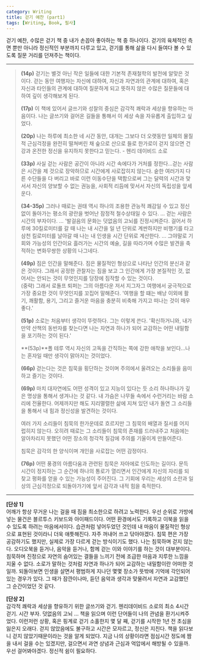 ```yaml
---
category: Writing
title: 걷기 예찬 (part1)
tags: [Writing, Book, 필사]
---
```


걷기 예찬, 수많은 걷기 책 중 내가 손꼽아 좋아하는 책 중 하나이다. 걷기의 육체적인 측면 뿐만 아니라 정신적인 부분까지 다루고 있고, 걷기를 통해 삶을 다시 들여다 볼 수 있도록 질문 거리를 던져주는 책이다.   
  

----------
> 
> **(14p)**
> 걷기는 별것 아닌 작은 일들에 대한 기본적 존재철학의 발전에 알맞은 것이다. 걷는 동안 여행자는 자신에 대하여, 자신과 자연과의 관계에 대하여, 혹은 자신과 타인들의 관계에 대하여 질문하게 되고 뜻하지 않은 수많은 질문들에 대하여 깊이 생각해보게 된다.
> 
> **(17p)**
> 이 책에 있어서 글쓰기와 성찰의 중심은 감각적 쾌락과 세상을 향유하는 마음이다. 나는 글쓰기와 걸어온 길들을 통해서 이 세상 속을 자유롭게 출입하고 싶었다.
> 
> **(20p)**
> 나는 하루에 최소한 네 시간 동안, 대개는 그보다 더 오랫동안 일체의 물질적 근심걱정을 완전히 떨쳐버린 채 숲으로 산으로 들로 한가로이 걷지 않으면 건강과 온전한 정신을 유지하지 못한다고 믿는다. - 헨리 데이비드 소로
> 
> **(33p)**
> 사실 걷는 사람은 공간이 아니라 시간 속에다가 거처를 정한다...걷는 사람은 시간을 제 것으로 장악하므로 시간에게 사로잡히지 않는다. 숱한 여러가지 다른 수단들을 다 버리고 바로 이런 이동수단을 택함으로써 그는 달력의 시간과 맞서서 자신의 양보할 수 없는 권능을, 사회적 리듬에 맞서서 자신의 독립성을 앞세운다.
> 
> **(34-35p)**
> 그러나 때로는 권태 역시 하나의 조용한 관능적 쾌감일 수 있고 정신없이 돌아가는 평소의 광란을 벗어난 잠정적 철수상태일 수 있다. ... 걷는 사람은 시간의 부자이다. ... '발걸음의 문화는 덧없음의 고뇌를 진정시켜준다. 걸어서 하루에 30킬로미터를 갈 때 나는 내 시간을 일 년 단위로 계싼하지만 비행기를 타고 삼천 킬로미터를 날아갈 때 나는 내 인생을 시간 단위로 계산한다. ... 그야말로 기회와 가능성의 인간이요 흘러가는 시간의 예술, 길을 따라가며 수많은 발견을 축적하는 변화무쌍한 상황의 나그네다.
> 
> **(49p)** 짐은 인간을 말해준다. 짐은 물질적인 형상으로 나타난 인간의 분신과 같은 것이다. 그래서 공정한 관찰자는 짐을 보고 그 인간에게 가장 본질적인 것, 없어서는 안되는 것이 무엇인지를 당장에 짐작할 수 있는 것이다.  
> (중략) 그래서 로돌프 퇴퍼는 그의 아름다운 저서 지그자그 여행에서 궁극적으로 가장 중요한 것이 무엇인지를 꼬집어 말해준다. '여행을 할 떄는 배낭 이외에 활기, 쾌활함, 용기, 그리고 즐거운 마음을 충분히 비축해 가지고 떠나는 것이 매우 좋다.'  
> 
> **(51p)** 소로는 처음부터 생각이 뚜렷하다. 그는 이렇게 쓴다. '확신하거니와, 내가 만약 산책의 동반자를 찾는다면 나는 자연과 하나가 되어 교감하는 어떤 내밀함을 포기하는 것이 된다.'  
> 
> **(53p)**폴 테루 역시 자신의 고독을 간직하는 쪽에 강한 애착을 보인다...나는 혼자일 때만 생각이 맑아지는 것이었다. 
> 
> **(66p)** 걷는다는 것은 침묵을 횡단하는 것이며 주의에서 울려오는 소리들을 음미하고 즐기는 것이다.
> 
> **(69p)** 마치 대자연에도 어떤 성격이 있고 지능이 있다는 듯 소리 하나하나가 깊은 명상을 통해서 생겨나는 것 같다. 내 가슴은 나무들 속에서 수런거리는 바람 소리에 전율한다. 어제까지만 해도 지리멸렬한 삶에 지쳐 있던 내가 돌연 그 소리들을 통해서 내 힘과 정신성을 발견하는 것이다.
> 
> 여러 가지 소리들이 침묵의 한가운데로 흐르지만 그 침묵의 배열과 질서를 어지럽히지 않는다. 오히려 때로는 그 소리들이 침묵의 존재를 드러내주고 처음에는 알아차리지 못했던 어떤 장소의 청각적 질감에 주의를 기울이게 만들어준다. 
> 
> 침묵은 감각의 한 양식이며 개인을 사로잡는 어떤 감정이다.
> 
> **(76p)** 어떤 풍경의 아름다움과 관련된 침묵은 자아에로 인도하는 길이다. 문득 시간이 정지하는 그 순간에 하나의 통로가 열리면서 인간에게 자신의 자리를 되찾고 평화를 얻을 수 있는 가능성이 주어진다. 그 기회에 우리는 세상의 소란과 일상의 근심걱정으로 되돌아가기에 앞서 감각과 내적 힘을 축적한다.


----------


**[단상 1]**  
어깨가 항상 무거운 나는 걸을 때 짐을 최소한으로 하려고 노력한다. 우선 순위로 가방에 넣는 물건은 블르투스 키보드와 아이패드이다. 어떤 환경에서도 기록하고 이북을 읽을 수 있도록 하려는 마음에서이다. 습관처럼 넣어두었던 것인데 내 마음이 물질적인 형상으로 표현된 것이라니 더욱 애틋해진다. 자주 꺼내어 쓰고 닦아야겠다. 침묵 편은 가장 공감하기도 했지만, 실제로 가장 다르게 걷는 방식이기도 했다. 나는 침묵하며 걷지 않는다. 오디오북을 듣거나, 음악을 듣거나, 함께 걷는 이와 이야기를 하는 것이 대부분이다. 침묵하며 진정으로 자연의 숨어있는 결들을 느끼기 전에 조급한 마음과 지루한 느낌을 지울 수 없다. 소로가 말하는 것처럼 자연과 하나가 되어 교감하는 내밀함이란 어떠한 것일까. 되돌아보면 인생을 살면서 평범하게 지나던 몇몇 장소가 뜻밖에 기억에 각인되어 있는 경우가 있다. 그 때가 잠깐이나마, 듣던 음악과 생각과 맞물려서 자연과 교감했던 그 순간이었던 것 같다.

**[단상 2]**  
감각적 쾌락과 세상을 향유하기 위한 글쓰기와 걷기. 헨리데이비드 소로의 최소 4시간 걷기. 시간 부자. 덧없음의 고뇌 ... 책을 읽으며 이런 단어들이 나의 관념을 환기시켜주었다. 이런저런 상황, 혹은 핑계로 걷기 소홀한지 몇 달 째, 걷기를 시작한 1년 전 초심을 잃은지 오래다. 걷지 않았음에도 불구하고 시간은 모자르고, 정신은 지친다. 책을 읽다보니 걷지 않았기때문이라는 것을 알게 되었다. 지금 나의 상황이라면 점심시간 정도에 짬을 내서 걸을 수는 있겠지만, 걸으면서 과연 상념과 근심과 억압에서 해방될 수 있을까. 우선 걸어봐야겠다. 정신적 쉼이 필요하다.